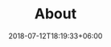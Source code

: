---
title: "About"
date: 2018-07-12T18:19:33+06:00
heading : "CALL ME THE VEGASIAN. CAUSE I AM A VEGAN ASIAN."
description : "Welcome! I am Ha and The Vegasian is my brainchild. At The Vegasian, we celebrate the seamless fusion of nature and culinary artistry, cherishing each dish as a testament to the cultural richness of Asia. Whether you're a seasoned vegan cook or a curious food lover, let's savor the flavors and values that define vegan Asian cuisine together!"
expertise_title: 
expertise_sectors: ["", "", "", ""]
---